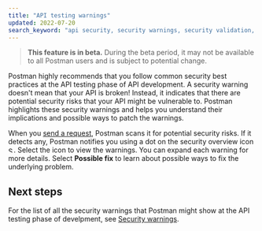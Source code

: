 ```yaml
---
title: "API testing warnings"
updated: 2022-07-20
search_keyword: "api security, security warnings, security validation, api security audit, api security scan, security audit"
---
```


> **This feature is in beta.** During the beta period, it may not be available to all Postman users and is subject to potential change. 

Postman highly recommends that you follow common security best practices at the API testing phase of API development. A security warning doesn't mean that your API is broken! Instead, it indicates that there are potential security risks that your API might be vulnerable to. Postman highlights these security warnings and helps you understand their implications and possible ways to patch the warnings.

When you [send a request](/docs/sending-requests/requests/), Postman scans it for potential security risks. If it detects any, Postman notifies you using a dot on the security overview icon <img alt="Security overview icon" src="https://assets.postman.com/postman-docs/icon-lock.jpg#icon" width="11px">. Select the icon to view the warnings. You can expand each warning for more details. Select **Possible fix** to learn about possible ways to fix the underlying problem.

<!-- TODO: screenshot once design is finalized -->

## Next steps

For the list of all the security warnings that Postman might show at the API testing phase of develpment, see [Security warnings](/docs/api-governance/api-testing/security-warnings/).
